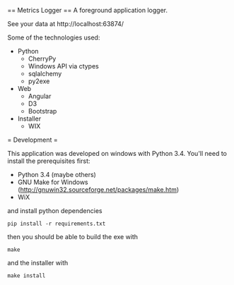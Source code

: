 == Metrics Logger ==
A foreground application logger.

See your data at http://localhost:63874/

Some of the technologies used:

- Python
  - CherryPy
  - Windows API via ctypes
  - sqlalchemy
  - py2exe
- Web
  - Angular
  - D3
  - Bootstrap
- Installer
  - WIX

= Development =

This application was developed on windows with Python 3.4. You'll need to
install the prerequisites first:

- Python 3.4 (maybe others)
- GNU Make for Windows (http://gnuwin32.sourceforge.net/packages/make.htm)
- WiX

and install python dependencies

    pip install -r requirements.txt

then you should be able to build the exe with

    make

and the installer with

    make install
